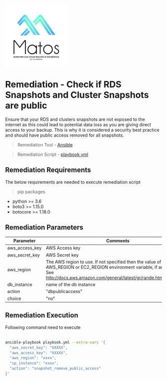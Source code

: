 [<img src="https://github.com/cloudmatos/matos/blob/master/images/matos-logo.png" width="200" height="200">](https://www.cloudmatos.com/)

# Remediation - Check if RDS Snapshots and Cluster Snapshots are public
Ensure that your RDS and clusters snapshots are not exposed to the internet as this could lead to potential data loss as you are giving direct access to your backup. This is why it is considered a security best practice and should have public access removed for all snapshots. 

> Remediation Tool   - [Ansible](https://www.ansible.com/)

> Remediation Script - [playbook.yml](playbook.yml)

## Remediation Requirements
The below requirements are needed to execute remediation script

> pip packages
- python >= 3.6
- boto3 >= 1.15.0
- botocore >= 1.18.0

## Remediation Parameters

| Parameter | Comments |
| ------ | ------ |
| aws_access_key | AWS Access key |
| aws_secret_key | AWS Secret key |
| aws_region | The AWS region to use. If not specified then the value of the AWS_REGION or EC2_REGION environment variable, if any, is used. See http://docs.aws.amazon.com/general/latest/gr/rande.html#ec2_region |
| db_instance | name of the db instance|
| action | "dbpublicaccess" |
| choice | "no"|


## Remediation Execution
Following command need to execute
```sh

ansible-playbook playbook.yml --extra-vars '{
  "aws_secret_key": "XXXXX",
  "aws_access_key": "XXXXX",
  "aws_region": "xxxx",
  "sp_instance": "xxxx",
  "action": "snapshot_remove_public_access"
}'
```